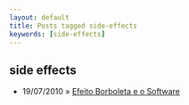 ```yaml
---
layout: default
title: Posts tagged side-effects
keywords: [side-effects]
---
```

<h2 class="category">side effects</h2>
<ul class="posts">
<li>
<p>
<span class="date">19/07/2010</span> &raquo; 
<a href="/blog/efeito-borboleta-e-o-software">Efeito Borboleta e o Software</a>
</p>
</li> 
</ul>
